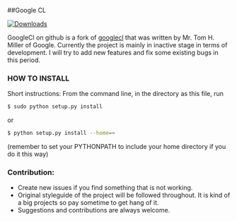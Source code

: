 ##Google CL

[![Downloads](https://pypip.in/d/google_cl/badge.png)](https://crate.io/package/google_cl)

GoogleCl on github is a fork of [googlecl](https://code.google.com/p/googlecl/) that was written by Mr. Tom H. Miller 
of Google. Currently the project is mainly in inactive stage in terms of development. I will try to add new features 
and fix some existing bugs in this period.


### HOW TO INSTALL


Short instructions:
From the command line, in the directory as this file, run

```bash
$ sudo python setup.py install
```

or

```bash
$ python setup.py install --home=~
```

(remember to set your PYTHONPATH to include your home directory if you do it this way)

### Contribution:

- Create new issues if you find something that is not working.
- Original styleguide of the project will be followed throughout. It is kind of a big projects so pay sometime to get hang of it.
- Suggestions and contributions are always welcome.


